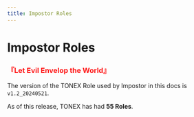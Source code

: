 ```yaml
---
title: Impostor Roles
---
```

# Impostor Roles

<h3><font color=#ff1919>『Let Evil Envelop the World』</font></h3>

The version of the TONEX Role used by Impostor in this docs is `v1.2_20240521`.

As of this release, TONEX has had **55 Roles**.